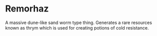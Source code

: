 # Remorhaz

A massive dune-like sand worm type thing. Generates a rare resources known as thrym which is used for creating potions of cold resistance.